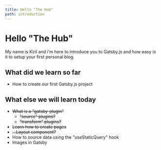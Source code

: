 ```yaml
---
title: Hello "The Hub"
path: introduction
---
```


# Hello "The Hub"

My name is Kiril and i'm here to introduce you to Gatsby.js and how easy is it to setup your first personal blog.

## What did we learn so far

- How to create our first Gatsby.js project

## What else we will learn today

- ~~What is a "gatsby-plugin"~~
  - ~~"source" plugins?~~
  - ~~"transform" plugins?~~
- ~~Learn how to create pages~~
- ~~...Layout component?~~
- How to source data using the "useStaticQuery" hook
- Images in Gatsby
